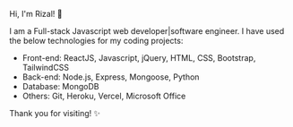 Hi, I'm Rizal! 👋

I am a Full-stack Javascript web developer|software engineer. I have used the below technologies for my coding projects:

- Front-end: ReactJS, Javascript, jQuery, HTML, CSS, Bootstrap, TailwindCSS
- Back-end: Node.js, Express, Mongoose, Python
- Database: MongoDB
- Others: Git, Heroku, Vercel, Microsoft Office

Thank you for visiting! ✨
